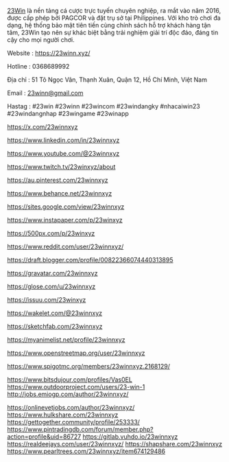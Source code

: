 [23Win](https://23winn.xyz/) là nền tảng cá cược trực tuyến chuyên nghiệp, ra mắt vào năm 2016, được cấp phép bởi PAGCOR và đặt trụ sở tại Philippines. Với kho trò chơi đa dạng, hệ thống bảo mật tiên tiến cùng chính sách hỗ trợ khách hàng tận tâm, 23Win tạo nên sự khác biệt bằng trải nghiệm giải trí độc đáo, đáng tin cậy cho mọi người chơi.

Website : https://23winn.xyz/

Hotline : 0368689992

Địa chỉ : 51 Tô Ngọc Vân, Thạnh Xuân, Quận 12, Hồ Chí Minh, Việt Nam

Email : 23winn@gmail.com

Hastag : #23win #23winn #23wincom #23windangky #nhacaiwin23 #23windangnhap #23wingame #23winapp

https://x.com/23winnxyz

https://www.linkedin.com/in/23winnxyz

https://www.youtube.com/@23winnxyz

https://www.twitch.tv/23winxyz/about

https://au.pinterest.com/23winnxyz

https://www.behance.net/23winnxyz

https://sites.google.com/view/23winnxyz

https://www.instapaper.com/p/23winxyz

https://500px.com/p/23winxyz

https://www.reddit.com/user/23winnxyz/

https://draft.blogger.com/profile/00822366074440313895

https://gravatar.com/23winnxyz

https://glose.com/u/23winnxyz

https://issuu.com/23winxyz

https://wakelet.com/@23winnxyz

https://sketchfab.com/23winnxyz

https://myanimelist.net/profile/23winnxyz

https://www.openstreetmap.org/user/23winnxyz

https://www.spigotmc.org/members/23winnxyz.2168129/

https://www.bitsdujour.com/profiles/Vas0EL
https://www.outdoorproject.com/users/23-win-1
http://jobs.emiogp.com/author/23winnxyz/

https://onlinevetjobs.com/author/23winnxyz/
https://www.hulkshare.com/23winnxyz
https://gettogether.community/profile/253333/
https://www.pintradingdb.com/forum/member.php?action=profile&uid=86727
https://gitlab.vuhdo.io/23winnxyz
https://realdeejays.com/user/23winnxyz/
https://shapshare.com/23winnxyz
https://www.pearltrees.com/23winnxyz/item674129486